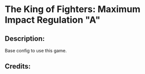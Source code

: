 # The King of Fighters: Maximum Impact Regulation "A"

## Description: 

Base config to use this game.

## Credits: 



